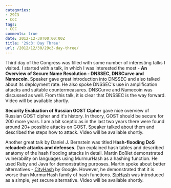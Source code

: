 ```yaml
---
categories:
- 29C3
- CCC
tags:
- CCC
comments: true
date: 2012-12-30T00:00:00Z
title: '29c3: Day Three'
url: /2012/12/30/29c3-day-three/
---
```


Third day of the Congress was filled with some number of interesting talks I visited. I started with a talk, in which I was interested the most - **An Overview of Secure Name Resolution - DNSSEC, DNSCurve and Namecoin**. Speaker gave great introduction into DNSSEC and also talked about its deployment rate. He also spoke DNSSEC's use in amplification attacks and suitable countermeasures. DNSCurve and Namecoin was discussed as well. From this talk, it is clear that DNSSEC is the way forward. Video will be available shortly.

**Security Evaluation of Russian GOST Cipher** gave nice overview of Russian GOST cipher and it's history. In theory, GOST should be secure for 200 more years. I am a bit sceptic as in the last two years there were found around 20+ possible attacks on GOST. Speaker talked about them and described the steps how to attack. Video will be available shortly.

Another great talk by Daniel J. Bernstein was titled **Hash-flooding DoS reloaded: attacks and defenses**. Dan explained hash tables and described anatomy of the hash flooding attacks in detail. Martin Boßlet demonstrated vulnerability on languages using MurmurHash as a hashing function. He used Ruby and Java for demonstrating purposes. Martin spoke about better alternatives - [CityHash](https://code.google.com/p/cityhash/) by Google. However, he demonstrated that it is worse than MurmurHash family of hash functions. [SipHash](https://131002.net/siphash/) was introduced as a simple, yet secure alternative. Video will be available shortly.
